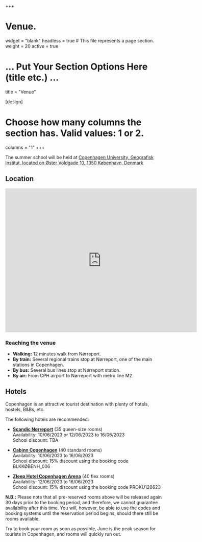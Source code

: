 +++
# Venue.
widget = "blank"
headless = true  # This file represents a page section.
weight = 20
active = true 

# ... Put Your Section Options Here (title etc.) ...
title = "Venue"

[design]
  # Choose how many columns the section has. Valid values: 1 or 2.
  columns = "1"
+++

The summer school will be held at [Copenhagen University, Geografisk Institut, located on Øster Voldgade 10, 1350 København, Denmark](https://www.google.com/maps/place/Geografisk+Institut/@55.6884782,12.5814602,18.15z/data=!4m6!3m5!1s0x4652531c4755e0cb:0xd4440c535d2a7554!8m2!3d55.688366!4d12.581401!16s%2Fg%2F1q6n2t5rf)



## Location
<iframe src="https://www.google.com/maps/embed?pb=!1m18!1m12!1m3!1d1013.4694538551397!2d12.581460173708782!3d55.68847816364072!2m3!1f0!2f0!3f0!3m2!1i1024!2i768!4f13.1!3m3!1m2!1s0x4652531c4755e0cb%3A0xd4440c535d2a7554!2sGeografisk%20Institut!5e0!3m2!1sen!2sse!4v1678652401889!5m2!1sen!2sse" width="600" height="450" style="border:0;" allowfullscreen="" loading="lazy" referrerpolicy="no-referrer-when-downgrade"></iframe>

### Reaching the venue 
- **Walking:**  12 minutes walk from Nørreport.
- **By train:** Several regional trains stop at Nørreport, one of the main stations in Copenhagen.
- **By bus:** Several bus lines stop at Nørreport station.
- **By air:** From CPH airport to Nørreport with metro line M2.

## Hotels
Copenhagen is an attractive tourist destination with plenty of hotels, hostels, B&Bs, etc.


The following hotels are recommended:
- **[Scandic Nørreport](https://www.scandichotels.dk/hoteller/danmark/kobenhavn/scandic-norreport?&cmpid=ppc_BH2d&s_kwcid=AL!7589!3!650888367105!e!!g!!scandic%20n%C3%B8rreport&gclid=EAIaIQobChMIj_fMxeqo_gIVOoCDBx1HggyQEAAYASAAEgJJz_D_BwE&gclsrc=aw.ds)** (35 queen-size rooms)  
Availability: 10/06/2023 or 12/06/2023 to 16/06/2023  
School discount: TBA
- **[Cabinn Copenhagen](https://www.cabinn.com/hotel/cabinn-copenhagen)** (40 standard rooms)  
Availability: 10/06/2023 to 16/06/2023  
School discount: 15% discount using the booking code BLKKØBENH_006

- **[Zleep Hotel Copenhagen Arena](https://www.zleep.com/da/hotel/copenhagen-arena/?gclid=EAIaIQobChMItq2G4Oqo_gIV0_Z3Ch2ccA33EAAYAiAAEgL_2vD_BwE)** (40 flex rooms)   
Availability: 12/06/2023 to 16/06/2023  
School discount: 15% discount using the booking code PROKU120623

**N.B.:** Please note that all pre-reserved rooms above will be released again 30 days prior to the booking period, and therefore, we cannot guarantee availability after this time. You will, however, be able to use the codes and booking systems until the reservation period begins, should there still be rooms available.

Try to book your room as soon as possible, June is the peak season for tourists in Copenhagen, and rooms will quickly run out.
